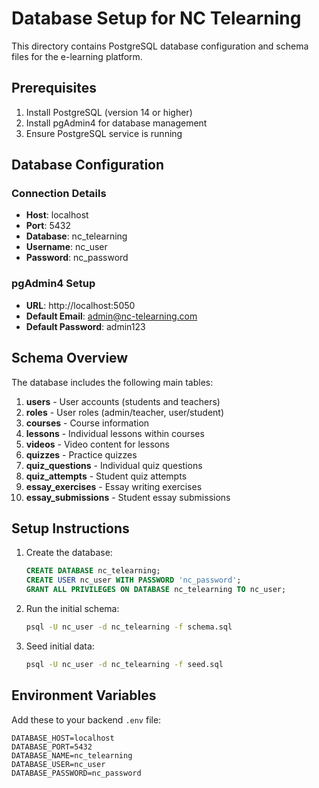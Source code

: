 # Database Setup for NC Telearning

This directory contains PostgreSQL database configuration and schema files for the e-learning platform.

## Prerequisites

1. Install PostgreSQL (version 14 or higher)
2. Install pgAdmin4 for database management
3. Ensure PostgreSQL service is running

## Database Configuration

### Connection Details
- **Host**: localhost
- **Port**: 5432
- **Database**: nc_telearning
- **Username**: nc_user
- **Password**: nc_password

### pgAdmin4 Setup
- **URL**: http://localhost:5050
- **Default Email**: admin@nc-telearning.com
- **Default Password**: admin123

## Schema Overview

The database includes the following main tables:

1. **users** - User accounts (students and teachers)
2. **roles** - User roles (admin/teacher, user/student)
3. **courses** - Course information
4. **lessons** - Individual lessons within courses
5. **videos** - Video content for lessons
6. **quizzes** - Practice quizzes
7. **quiz_questions** - Individual quiz questions
8. **quiz_attempts** - Student quiz attempts
9. **essay_exercises** - Essay writing exercises
10. **essay_submissions** - Student essay submissions

## Setup Instructions

1. Create the database:
   ```sql
   CREATE DATABASE nc_telearning;
   CREATE USER nc_user WITH PASSWORD 'nc_password';
   GRANT ALL PRIVILEGES ON DATABASE nc_telearning TO nc_user;
   ```

2. Run the initial schema:
   ```bash
   psql -U nc_user -d nc_telearning -f schema.sql
   ```

3. Seed initial data:
   ```bash
   psql -U nc_user -d nc_telearning -f seed.sql
   ```

## Environment Variables

Add these to your backend `.env` file:

```
DATABASE_HOST=localhost
DATABASE_PORT=5432
DATABASE_NAME=nc_telearning
DATABASE_USER=nc_user
DATABASE_PASSWORD=nc_password
```
